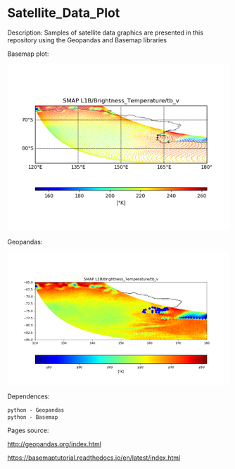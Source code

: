 # Satellite_Data_Plot

Description:
Samples of satellite data graphics are presented in this repository using the Geopandas and Basemap libraries


Basemap plot: 

<p align="center">
  <img width=850 src="SMAP_L1B_Tb_V_basemap.png"/>
 </p>

Geopandas:

<p align="center">
  <img width=850 src="SMAP_L1B_Tb_V_geopandas.png"/>
 </p>


Dependences:

    python - Geopandas
    python - Basemap


Pages source:

http://geopandas.org/index.html

https://basemaptutorial.readthedocs.io/en/latest/index.html

